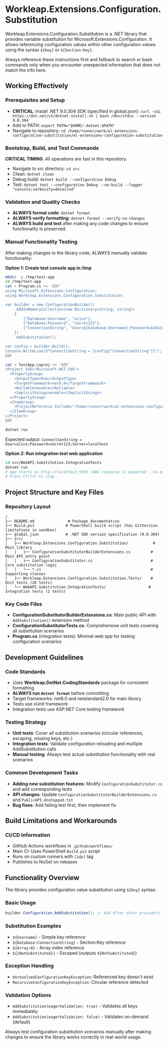 # Workleap.Extensions.Configuration.Substitution

Workleap.Extensions.Configuration.Substitution is a .NET library that provides variable substitution for Microsoft.Extensions.Configuration. It allows referencing configuration values within other configuration values using the syntax `${Key}` or `${Section:Key}`.

Always reference these instructions first and fallback to search or bash commands only when you encounter unexpected information that does not match the info here.

## Working Effectively

### Prerequisites and Setup
- **CRITICAL**: Install .NET 9.0.304 SDK (specified in global.json): `curl -sSL https://dot.net/v1/dotnet-install.sh | bash /dev/stdin --version 9.0.304`
- Add to PATH: `export PATH="$HOME/.dotnet:$PATH"`
- Navigate to repository: `cd /home/runner/work/wl-extensions-configuration-substitution/wl-extensions-configuration-substitution`

### Bootstrap, Build, and Test Commands
**CRITICAL TIMING**: All operations are fast in this repository.
- Navigate to src directory: `cd src`
- Clean: `dotnet clean`
- Debug build: `dotnet build --configuration Debug`
- Test: `dotnet test --configuration Debug --no-build --logger "console;verbosity=detailed"`

### Validation and Quality Checks
- **ALWAYS format code**: `dotnet format`
- **ALWAYS verify formatting**: `dotnet format --verify-no-changes`
- **ALWAYS build and test** after making any code changes to ensure functionality is preserved.

### Manual Functionality Testing
After making changes to the library code, ALWAYS manually validate functionality:

**Option 1: Create test console app in /tmp**
```bash
mkdir -p /tmp/test-app
cd /tmp/test-app
cat > Program.cs << 'EOF'
using Microsoft.Extensions.Configuration;
using Workleap.Extensions.Configuration.Substitution;

var builder = new ConfigurationBuilder()
    .AddInMemoryCollection(new Dictionary<string, string?> 
    {
        {"Database:Username", "alice"},
        {"Database:Password", "secret123"},
        {"ConnectionString", "User=${Database:Username};Password=${Database:Password};Server=localhost"}
    })
    .AddSubstitution();

var config = builder.Build();
Console.WriteLine($"ConnectionString = {config["ConnectionString"]}");
EOF

cat > TestApp.csproj << 'EOF'
<Project Sdk="Microsoft.NET.Sdk">
  <PropertyGroup>
    <OutputType>Exe</OutputType>
    <TargetFramework>net9.0</TargetFramework>
    <Nullable>enable</Nullable>
    <ImplicitUsings>enable</ImplicitUsings>
  </PropertyGroup>
  <ItemGroup>
    <ProjectReference Include="/home/runner/work/wl-extensions-configuration-substitution/wl-extensions-configuration-substitution/src/Workleap.Extensions.Configuration.Substitution/Workleap.Extensions.Configuration.Substitution.csproj" />
  </ItemGroup>
</Project>
EOF

dotnet run
```
Expected output: `ConnectionString = User=alice;Password=secret123;Server=localhost`

**Option 2: Run integration test web application**
```bash
cd src/WebAPI.Substitution.IntegrationTests
dotnet run
# App starts on http://localhost:5076 (404 response is expected - no endpoints defined)
# Press Ctrl+C to stop
```

## Project Structure and Key Files

### Repository Layout
```
/
├── README.md               # Package documentation
├── Build.ps1              # PowerShell build script (has GitVersion limitations in sandbox)
├── global.json            # .NET SDK version specification (9.0.304)
├── src/
│   ├── Workleap.Extensions.Configuration.Substitution/           # Main library
│   │   ├── ConfigurationSubstitutorBuilderExtensions.cs         # Main API entry point
│   │   ├── ConfigurationSubstitutor.cs                          # Core substitution logic
│   │   └── *.cs                                                 # Supporting classes
│   ├── Workleap.Extensions.Configuration.Substitution.Tests/    # Unit tests (20 tests)
│   └── WebAPI.Substitution.IntegrationTests/                   # Integration tests (2 tests)
```

### Key Code Files
- **ConfigurationSubstitutorBuilderExtensions.cs**: Main public API with `AddSubstitution()` extension method
- **ConfigurationSubstitutorTests.cs**: Comprehensive unit tests covering all substitution scenarios
- **Program.cs** (integration tests): Minimal web app for testing configuration scenarios

## Development Guidelines

### Code Standards
- Uses **Workleap.DotNet.CodingStandards** package for consistent formatting
- **ALWAYS run `dotnet format`** before committing
- Target frameworks: net8.0 and netstandard2.0 for main library
- Tests use xUnit framework
- Integration tests use ASP.NET Core testing framework

### Testing Strategy
- **Unit tests**: Cover all substitution scenarios (circular references, escaping, missing keys, etc.)
- **Integration tests**: Validate configuration reloading and multiple AddSubstitution calls
- **Manual testing**: Always test actual substitution functionality with real scenarios

### Common Development Tasks
- **Adding new substitution features**: Modify `ConfigurationSubstitutor.cs` and add corresponding tests
- **API changes**: Update `ConfigurationSubstitutorBuilderExtensions.cs` and `PublicAPI.Unshipped.txt`
- **Bug fixes**: Add failing test first, then implement fix

## Build Limitations and Workarounds


### CI/CD Information
- GitHub Actions workflows in `.github/workflows/`
- Main CI: Uses PowerShell `Build.ps1` script
- Runs on custom runners with `[idp]` tag
- Publishes to NuGet on releases

## Functionality Overview

The library provides configuration value substitution using `${Key}` syntax:

### Basic Usage
```csharp
builder.Configuration.AddSubstitution(); // Add after other providers
```

### Substitution Examples
- `${Username}` - Simple key reference
- `${Database:ConnectionString}` - Section:Key reference  
- `${Array:0}` - Array index reference
- `${{NotSubstituted}}` - Escaped (outputs `${NotSubstituted}`)

### Exception Handling
- `UnresolvedConfigurationKeyException`: Referenced key doesn't exist
- `RecursiveConfigurationKeyException`: Circular reference detected

### Validation Options
- `AddSubstitution(eagerValidation: true)` - Validates all keys immediately
- `AddSubstitution(eagerValidation: false)` - Validates on-demand (default)

Always test configuration substitution scenarios manually after making changes to ensure the library works correctly in real-world usage.
